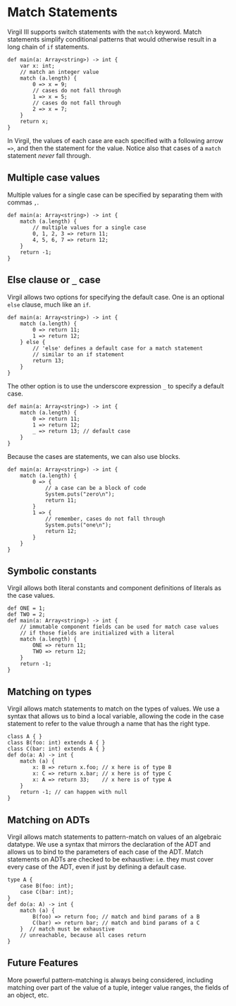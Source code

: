 # Match Statements #

Virgil III supports switch statements with the `match` keyword. Match statements simplify conditional patterns that would otherwise result in a long chain of `if` statements.

```
def main(a: Array<string>) -> int {
    var x: int;
    // match an integer value
    match (a.length) {
        0 => x = 9;
        // cases do not fall through
        1 => x = 5;
        // cases do not fall through
        2 => x = 7;
    }
    return x;
}
```

In Virgil, the values of each case are each specified with a following arrow `=>`, and then the statement for the value. Notice also that cases of a `match` statement _never_ fall through.


## Multiple case values ##

Multiple values for a single case can be specified by separating them with commas `,`.

```
def main(a: Array<string>) -> int {
    match (a.length) {
        // multiple values for a single case
        0, 1, 2, 3 => return 11;
        4, 5, 6, 7 => return 12;
    }
    return -1;
}
```

## Else clause or `_` case ##

Virgil allows two options for specifying the default case. One is an optional `else` clause, much like an `if`.

```
def main(a: Array<string>) -> int {
    match (a.length) {
        0 => return 11;
        1 => return 12;
    } else {
        // 'else' defines a default case for a match statement
        // similar to an if statement
        return 13;
    }
}
```

The other option is to use the underscore expression `_` to specify a default case.

```
def main(a: Array<string>) -> int {
    match (a.length) {
        0 => return 11;
        1 => return 12;
        _ => return 13; // default case
    }
}
```

Because the cases are statements, we can also use blocks.

```
def main(a: Array<string>) -> int {
    match (a.length) {
        0 => {
            // a case can be a block of code
            System.puts("zero\n");
            return 11;
        }
        1 => {
            // remember, cases do not fall through
            System.puts("one\n");
            return 12;
        }
    }
}
```


## Symbolic constants ##

Virgil allows both literal constants and component definitions of literals as the case values.

```
def ONE = 1;
def TWO = 2;
def main(a: Array<string>) -> int {
    // immutable component fields can be used for match case values
    // if those fields are initialized with a literal
    match (a.length) {
        ONE => return 11;
        TWO => return 12;
    }
    return -1;
}
```

## Matching on types ##

Virgil allows match statements to match on the types of values. We use a syntax that allows us to bind a local variable, allowing the code in the case statement to refer to the value through a name that has the right type.

```
class A { }
class B(foo: int) extends A { }
class C(bar: int) extends A { }
def do(a: A) -> int {
    match (a) {
        x: B => return x.foo; // x here is of type B
        x: C => return x.bar; // x here is of type C
        x: A => return 33;    // x here is of type A
    }
    return -1; // can happen with null
}
```

## Matching on ADTs ##

Virgil allows match statements to pattern-match on values of an algebraic datatype.
We use a syntax that mirrors the declaration of the ADT and allows us to bind to the parameters of each case of the ADT.
Match statements on ADTs are checked to be exhaustive: i.e. they must cover every case of the ADT, even if just by defining a default case.

```
type A {
    case B(foo: int);
    case C(bar: int);
}
def do(a: A) -> int {
    match (a) {
        B(foo) => return foo; // match and bind params of a B
        C(bar) => return bar; // match and bind params of a C
    }  // match must be exhaustive
    // unreachable, because all cases return
}
```

## Future Features ##

More powerful pattern-matching is always being considered, including matching over part of the value of a tuple, integer value ranges, the fields of an object, etc.
